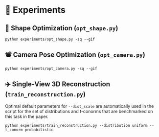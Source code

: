 # 🧪 Experiments

## 🐼 Shape Optimization (`opt_shape.py`)

```shell
python experiments/opt_shape.py -sq --gif
```

## 📽 Camera Pose Optimization (`opt_camera.py`)

```shell
python experiments/opt_camera.py -sq --gif
```

## ✈️ Single-View 3D Reconstruction (`train_reconstruction.py`)

Optimal default parameters for `--dist_scale` are automatically used in the script for the set of distributions
and t-conorms that are benchmarked on this task in the paper.

```shell
python experiments/train_reconstruction.py --distribution uniform --t_conorm probabilistic
```
